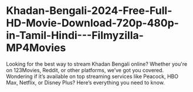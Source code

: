 # Khadan-Bengali-2024-Free-Full-HD-Movie-Download-720p-480p-in-Tamil-Hindi---Filmyzilla-MP4Movies
Looking for the best way to stream Khadan Bengali online? Whether you're on 123Movies, Reddit, or other platforms, we’ve got you covered. Wondering if it’s available on top streaming services like Peacock, HBO Max, Netflix, or Disney Plus? Here’s everything you need to know.

